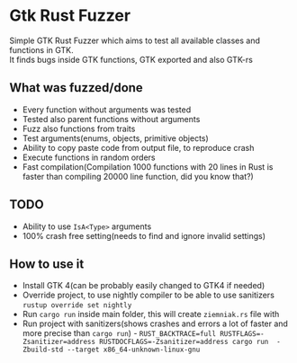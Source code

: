 # Gtk Rust Fuzzer
Simple GTK Rust Fuzzer which aims to test all available classes and functions in GTK.  
It finds bugs inside GTK functions, GTK exported  and also GTK-rs

## What was fuzzed/done
- Every function without arguments was tested
- Tested also parent functions without arguments
- Fuzz also functions from traits
- Test arguments(enums, objects, primitive objects)
- Ability to copy paste code from output file, to reproduce crash
- Execute functions in random orders
- Fast compilation(Compilation 1000 functions with 20 lines in Rust is faster than compiling 20000 line function, did you know that?)

## TODO
- Ability to use `IsA<Type>` arguments
- 100% crash free setting(needs to find and ignore invalid settings)

## How to use it
- Install GTK 4(can be probably easily changed to GTK4 if needed)
- Override project, to use nightly compiler to be able to use sanitizers `rustup override set nightly`
- Run `cargo run` inside main folder, this will create `ziemniak.rs` file with 
- Run project with sanitizers(shows crashes and errors a lot of faster and more precise than `cargo run`) - `RUST_BACKTRACE=full RUSTFLAGS=-Zsanitizer=address RUSTDOCFLAGS=-Zsanitizer=address cargo run  -Zbuild-std --target x86_64-unknown-linux-gnu`
